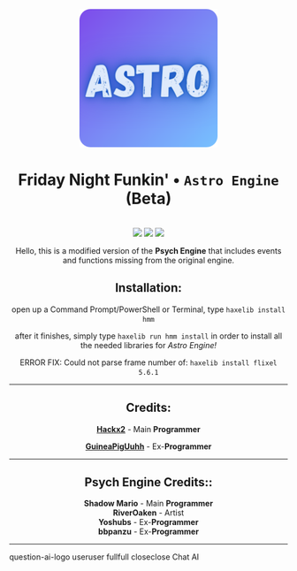<div align="center">
    <img src="art/astro/512-modified.png" width="250" height="250"/>
    <br>
    <h1>Friday Night Funkin' • <code>Astro Engine</code> (<strong>Beta</strong>)</h1>
    <br>    
    <img src="https://img.shields.io/github/forks/AstroEngineDevs/FNF-AstroEngine?style=for-the-badge" />
    <img src="https://img.shields.io/github/license/AstroEngineDevs/FNF-AstroEngine?style=for-the-badge" />
    <img src="https://img.shields.io/github/actions/workflow/status/AstroEngineDevs/FNF-AstroEngine/windows.yml?style=for-the-badge" /> 
    <br>

Hello, this is a modified version of the **Psych Engine** that includes events and functions missing from the original engine.

## Installation:

open up a Command Prompt/PowerShell or Terminal, type `haxelib install hmm`

after it finishes, simply type `haxelib run hmm install` in order to install all the needed libraries for _Astro Engine!_

ERROR FIX:
Could not parse frame number of: `haxelib install flixel 5.6.1`

---

<h2>Credits:</h2>

**[Hackx2](https://twitter.com/AnimatesHack)** - Main **Programmer**

**[GuineaPigUuhh](https://github.com/GuineaPigUuhh)** - Ex-**Programmer**

---

<h2>Psych Engine Credits::</h2>

**Shadow Mario** - Main **Programmer**<br>
**RiverOaken** - Artist<br>
**Yoshubs** - Ex-**Programmer**<br>
**bbpanzu** - Ex-**Programmer**<br>

---

</div>
question-ai-logo
useruser
fullfull
closeclose
Chat AI
